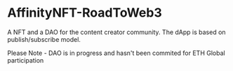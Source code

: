 # AffinityNFT-RoadToWeb3
A NFT and a DAO for the content creator community. The dApp is based on publish/subscribe model. 

Please Note - DAO is in progress and hasn't been commited for ETH Global participation
